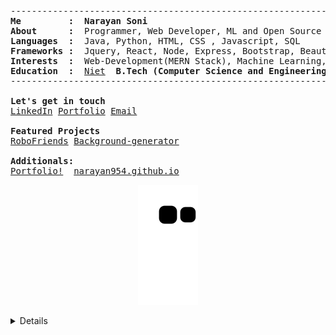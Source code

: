 <pre>
--------------------------------------------------------------------------------
<b>Me         :</b>  <b>Narayan Soni</b>
<b>About      :</b>  Programmer, Web Developer, ML and Open Source Enthusiast
<b>Languages  :</b>  Java, Python, HTML, CSS , Javascript, SQL
<b>Frameworks :</b>  Jquery, React, Node, Express, Bootstrap, Beautiful Soup and, Django
<b>Interests  :</b>  Web-Development(MERN Stack), Machine Learning, Open-Source Contribution
<b>Education  :</b>  <a href="http://www.niet.co.in/">Niet</a> <b> B.Tech (Computer Science and Engineering) (2024)</b>
--------------------------------------------------------------------------------

<b>Let's get in touch</b>
<a href="https://linkedin.com/in/narayan-soni/">LinkedIn</a> <a href="https://narayansoni.netlify.app">Portfolio</a> <a href="mailto:narayansoni954@gmail.com">Email</a>

<b>Featured Projects </b>
<a href="https://narayan954.github.io/robofriends/">RoboFriends<a> <a href="https://narayan954.github.io/Background-generator/">Background-generator<a> 

<b>Additionals:</b>
<a href="https://narayansoni.netlify.app/">Portfolio!<a>  <a href="https://narayan954.github.io">narayan954.github.io<a>
</pre>

<p align="center">
  <img src="https://github.com/narayan954/narayan954/blob/output/github-contribution-grid-snake.svg" alt="snake">
</p>
<details closed>

<p align="center">  
<img src="https://komarev.com/ghpvc/?username=narayan954" alt="V2dha" />
</p>

<p align="center">
  <img src="https://github-readme-stats.vercel.app/api?username=narayan954&show_icons=true&theme=onedark" alt="narayansoni" />
  <img src="https://github-readme-streak-stats.herokuapp.com/?user=narayan954&count_private=true&theme=onedark" alt="narayansoni" />
</p>

![Github Activity Graph](https://shielded-anchorage-29152.herokuapp.com//graph?username=narayan954&theme=react-dark)

<p align="center"> 
  Visitors count:<br>
  <img src="https://profile-counter.glitch.me/narayan954/count.svg" />
</p>

</details>

<!--![Waves](./assets/bottom-header.svg)-->
